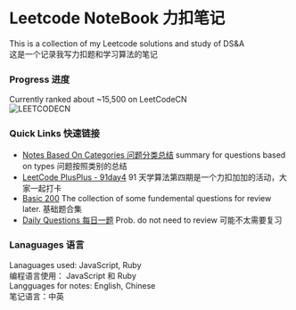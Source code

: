 # Leetcode NoteBook 力扣笔记

This is a collection of my Leetcode solutions and study of DS&A
<br>
这是一个记录我写力扣题和学习算法的笔记

### Progress 进度

Currently ranked about ~15,500 on LeetCodeCN
<br>
![LEETCODECN](https://github.com/lilyzhaoyilu/LeetCodeRecord/blob/master/assets/LCCN.png)
<br>

### Quick Links 快速链接

- [Notes Based On Categories 问题分类总结](https://github.com/lilyzhaoyilu/LeetCode-Notes/blob/master/NotesBasedOnCategories/readme.md) summary for questions based on types 问题按照类别的总结
- [LeetCode PlusPlus - 91day4](https://github.com/lilyzhaoyilu/LeetCodeRecord/tree/master/leetcodepp4) 91 天学算法第四期是一个力扣加加的活动，大家一起打卡
- [Basic 200](https://github.com/lilyzhaoyilu/LeetCodeRecord/tree/master/Basic200) The collection of some fundemental questions for review later. 基础题合集
- [Daily Questions 每日一题](https://github.com/lilyzhaoyilu/LeetCodeRecord/tree/master/lcDaily) Prob. do not need to review 可能不太需要复习

### Lanaguages 语言

Lanaguages used: JavaScript, Ruby  
编程语言使用： JavaScript 和 Ruby  
Langguages for notes: English, Chinese  
笔记语言：中英
